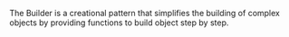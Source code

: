The Builder is a creational pattern that simplifies the building of complex objects by providing functions to build object step by step.
